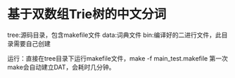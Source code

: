 # 基于双数组Trie树的中文分词

tree:源码目录，包含makefile文件
data:词典文件
bin:编译好的二进行文件，此目录需要自己创建

运行：直接在tree目录下运行makefile文件，make -f main_test.makefile
第一次make会自动建立DAT，会耗时几分钟。

